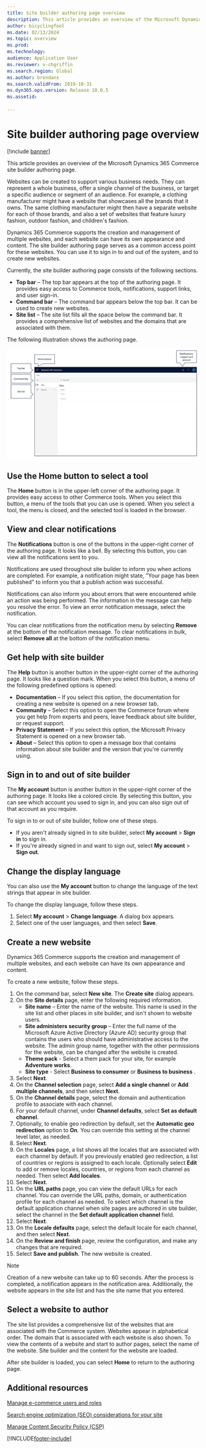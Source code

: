 ```yaml
---
title: Site builder authoring page overview
description: This article provides an overview of the Microsoft Dynamics 365 Commerce site builder authoring page.
author: bicyclingfool
ms.date: 02/13/2024
ms.topic: overview
ms.prod: 
ms.technology: 
audience: Application User
ms.reviewer: v-chgriffin
ms.search.region: Global
ms.author: brendans
ms.search.validFrom: 2019-10-31
ms.dyn365.ops.version: Release 10.0.5
ms.assetid: 

---
```


# Site builder authoring page overview

[!include [banner](includes/banner.md)]

This article provides an overview of the Microsoft Dynamics 365 Commerce site builder authoring page.

Websites can be created to support various business needs. They can represent a whole business, offer a single channel of the business, or target a specific audience or segment of an audience. For example, a clothing manufacturer might have a website that showcases all the brands that it owns. The same clothing manufacturer might then have a separate website for each of those brands, and also a set of websites that feature luxury fashion, outdoor fashion, and children's fashion.

Dynamics 365 Commerce supports the creation and management of multiple websites, and each website can have its own appearance and content. The site builder authoring page serves as a common access point for these websites. You can use it to sign in to and out of the system, and to create new websites.

Currently, the site builder authoring page consists of the following sections.

- **Top bar** – The top bar appears at the top of the authoring page. It provides easy access to Commerce tools, notifications, support links, and user sign-in.
- **Command bar** – The command bar appears below the top bar. It can be used to create new websites.
- **Site list** – The site list fills all the space below the command bar. It provides a comprehensive list of websites and the domains that are associated with them.

The following illustration shows the authoring page.

![Dynamics 365 Commerce authoring page.](../commerce/media/authoring_tools_01.png)

## Use the Home button to select a tool

The **Home** button is in the upper-left corner of the authoring page. It provides easy access to other Commerce tools. When you select this button, a menu of the tools that you can use is opened. When you select a tool, the menu is closed, and the selected tool is loaded in the browser.

## View and clear notifications

The **Notifications** button is one of the buttons in the upper-right corner of the authoring page. It looks like a bell. By selecting this button, you can view all the notifications sent to you.

Notifications are used throughout site builder to inform you when actions are completed. For example, a notification might state, "Your page has been published" to inform you that a publish action was successful.

Notifications can also inform you about errors that were encountered while an action was being performed. The information in the message can help you resolve the error. To view an error notification message, select the notification. 

You can clear notifications from the notification menu by selecting **Remove** at the bottom of the notification message. To clear notifications in bulk, select **Remove all** at the bottom of the notification menu.

## Get help with site builder

The **Help** button is another button in the upper-right corner of the authoring page. It looks like a question mark. When you select this button, a menu of the following predefined options is opened:

- **Documentation** – If you select this option, the documentation for creating a new website is opened on a new browser tab.
- **Community** – Select this option to open the Commerce forum where you get help from experts and peers, leave feedback about site builder, or request support.
- **Privacy Statement** – If you select this option, the Microsoft Privacy Statement is opened on a new browser tab.
- **About** – Select this option to open a message box that contains information about site builder and the version that you're currently using.

## Sign in to and out of site builder

The **My account** button is another button in the upper-right corner of the authoring page. It looks like a colored circle. By selecting this button, you can see which account you used to sign in, and you can also sign out of that account as you require.

To sign in to or out of site builder, follow one of these steps.

- If you aren't already signed in to site builder, select **My account** \> **Sign in** to sign in.
- If you're already signed in and want to sign out, select **My account** \> **Sign out**.

## Change the display language

You can also use the **My account** button to change the language of the text strings that appear in site builder.

To change the display language, follow these steps.

1. Select **My account** \> **Change language**. A dialog box appears.
1. Select one of the user languages, and then select **Save**.

## Create a new website

Dynamics 365 Commerce supports the creation and management of multiple websites, and each website can have its own appearance and content.

To create a new website, follow these steps.

1. On the command bar, select **New site**. The **Create site** dialog appears.
1. On the **Site details** page, enter the following required information.
    - **Site name** – Enter the name of the website. This name is used in the site list and other places in site builder, and isn't shown to website users.
    - **Site administers security group** – Enter the full name of the Microsoft Azure Active Directory (Azure AD) security group that contains the users who should have administrative access to the website. The admin group name, together with the other permissions for the website, can be changed after the website is created.
    - **Theme pack** - Select a them pack for your site, for example **Adventure works**.
    - **Site type** - Select **Business to consumer** or **Business to business** .
1. Select **Next**.
1. On the **Channel selection** page, select **Add a single channel** or **Add multiple channels**, and then select **Next**.
1. On the **Channel details** page, select the domain and authentication profile to associate with each channel.
1. For your default channel, under **Channel defaults**, select **Set as default channel**. 
1. Optionally, to enable geo redirection by default, set the **Automatic geo redirection** option to **On**. You can override this setting at the channel level later, as needed.
1. Select **Next**.
1. On the **Locales** page, a list shows all the locales that are associated with each channel by default. If you previously enabled geo redirection, a list of countries or regions is assigned to each locale. Optionally select **Edit** to add or remove locales, countries, or regions from each channel as needed. Then select **Add locales**.
1. Select **Next**.
1. On the **URL paths** page, you can view the default URLs for each channel. You can override the URL paths, domain, or authentication profile for each channel as needed. To select which channel is the default application channel when site pages are authored in site builder, select the channel in the **Set default application channel** field.
1. Select **Next**.
1. On the **Locale defaults** page, select the default locale for each channel, and then select **Next**.
1. On the **Review and finish** page, review the configuration, and make any changes that are required.
1. Select **Save and publish**. The new website is created.   

> [!NOTE]
> Creation of a new website can take up to 60 seconds. After the process is completed, a notification appears in the notification area. Additionally, the website appears in the site list and has the site name that you entered.

## Select a website to author

The site list provides a comprehensive list of the websites that are associated with the Commerce system. Websites appear in alphabetical order. The domain that is associated with each website is also shown. To view the contents of a website and start to author pages, select the name of the website. Site builder and the content for the website are loaded.

After site builder is loaded, you can select **Home** to return to the authoring page.

## Additional resources

[Manage e-commerce users and roles](manage-ecommerce-users-roles.md)

[Search engine optimization (SEO) considerations for your site](search-engine-optimization-considerations.md)

[Manage Content Security Policy (CSP)](dev-itpro/manage-csp.md)


[!INCLUDE[footer-include](../includes/footer-banner.md)]
